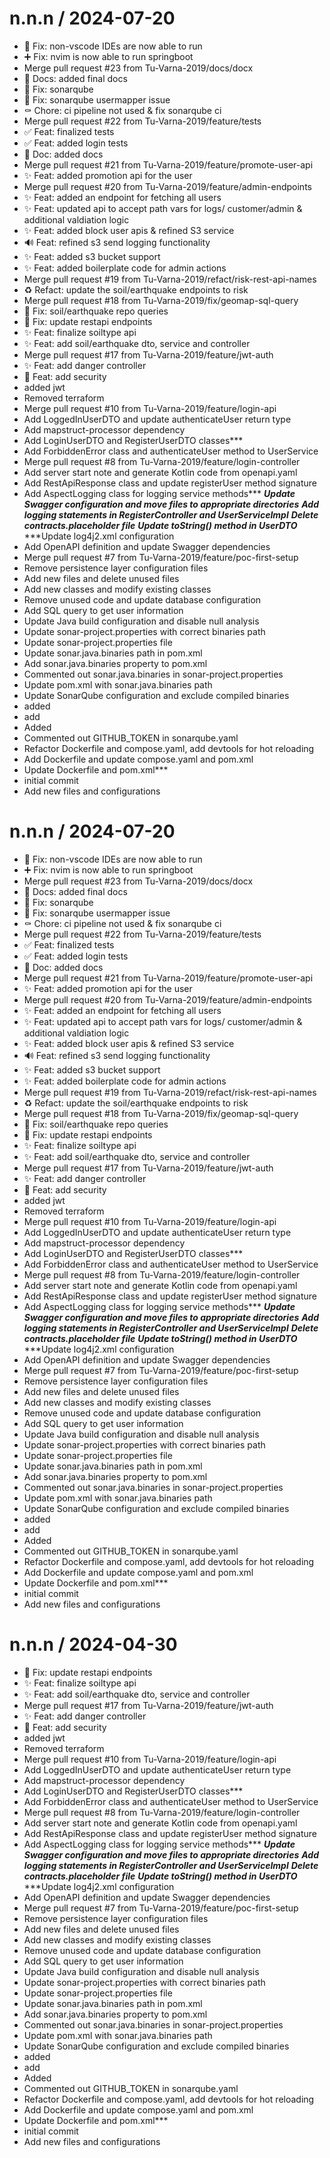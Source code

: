 
n.n.n / 2024-07-20
==================

  * 🐛 Fix: non-vscode IDEs are now able to run
  * ➕ Fix: nvim is now able to run springboot
  * Merge pull request #23 from Tu-Varna-2019/docs/docx
  * 📝 Docs: added final docs
  * 💚 Fix: sonarqube
  * 💚 Fix: sonarqube usermapper issue
  * ⚰️ Chore: ci pipeline not used & fix sonarqube ci
  * Merge pull request #22 from Tu-Varna-2019/feature/tests
  * ✅ Feat: finalized tests
  * ✅ Feat: added login tests
  * 📝 Doc: added docs
  * Merge pull request #21 from Tu-Varna-2019/feature/promote-user-api
  * ✨ Feat: added promotion api for the user
  * Merge pull request #20 from Tu-Varna-2019/feature/admin-endpoints
  * ✨ Feat: added an endpoint for fetching all users
  * ✨ Feat: updated api to accept path vars for logs/ customer/admin & additional valdiation logic
  * ✨ Feat: added block user apis & refined S3 service
  * 🔊 Feat: refined s3 send logging functionality
  * ✨ Feat: added s3 bucket support
  * ✨ Feat: added boilerplate code for admin actions
  * Merge pull request #19 from Tu-Varna-2019/refact/risk-rest-api-names
  * ♻️ Refact: update the soil/earthquake endpoints to risk
  * Merge pull request #18 from Tu-Varna-2019/fix/geomap-sql-query
  * 🐛 Fix: soil/earthquake repo queries
  * 🐛 Fix: update restapi endpoints
  * ✨ Feat: finalize soiltype api
  * ✨ Feat: add soil/earthquake dto, service and controller
  * Merge pull request #17 from Tu-Varna-2019/feature/jwt-auth
  * ✨ Feat: add danger controller
  * 👔 Feat: add security
  * added jwt
  * Removed terraform
  * Merge pull request #10 from Tu-Varna-2019/feature/login-api
  * Add LoggedInUserDTO and update authenticateUser return type
  * Add mapstruct-processor dependency
  * Add LoginUserDTO and RegisterUserDTO classes***
  * Add ForbiddenError class and authenticateUser method to UserService
  * Merge pull request #8 from Tu-Varna-2019/feature/login-controller
  * Add server start note and generate Kotlin code from openapi.yaml
  * Add RestApiResponse class and update registerUser method signature
  * Add AspectLogging class for logging service methods*** ***Update Swagger configuration and move files to appropriate directories*** ***Add logging statements in RegisterController and UserServiceImpl*** ***Delete contracts.placeholder file*** ***Update toString() method in UserDTO*** ***Update log4j2.xml configuration
  * Add OpenAPI definition and update Swagger dependencies
  * Merge pull request #7 from Tu-Varna-2019/feature/poc-first-setup
  * Remove persistence layer configuration files
  * Add new files and delete unused files
  * Add new classes and modify existing classes
  * Remove unused code and update database configuration
  * Add SQL query to get user information
  * Update Java build configuration and disable null analysis
  * Update sonar-project.properties with correct binaries path
  * Update sonar-project.properties file
  * Update sonar.java.binaries path in pom.xml
  * Add sonar.java.binaries property to pom.xml
  * Commented out sonar.java.binaries in sonar-project.properties
  * Update pom.xml with sonar.java.binaries path
  * Update SonarQube configuration and exclude compiled binaries
  * added
  * add
  * Added
  * Commented out GITHUB_TOKEN in sonarqube.yaml
  * Refactor Dockerfile and compose.yaml, add devtools for hot reloading
  * Add Dockerfile and update compose.yaml and pom.xml
  * Update Dockerfile and pom.xml***
  * initial commit
  * Add new files and configurations

n.n.n / 2024-07-20
==================

  * 🐛 Fix: non-vscode IDEs are now able to run
  * ➕ Fix: nvim is now able to run springboot
  * Merge pull request #23 from Tu-Varna-2019/docs/docx
  * 📝 Docs: added final docs
  * 💚 Fix: sonarqube
  * 💚 Fix: sonarqube usermapper issue
  * ⚰️ Chore: ci pipeline not used & fix sonarqube ci
  * Merge pull request #22 from Tu-Varna-2019/feature/tests
  * ✅ Feat: finalized tests
  * ✅ Feat: added login tests
  * 📝 Doc: added docs
  * Merge pull request #21 from Tu-Varna-2019/feature/promote-user-api
  * ✨ Feat: added promotion api for the user
  * Merge pull request #20 from Tu-Varna-2019/feature/admin-endpoints
  * ✨ Feat: added an endpoint for fetching all users
  * ✨ Feat: updated api to accept path vars for logs/ customer/admin & additional valdiation logic
  * ✨ Feat: added block user apis & refined S3 service
  * 🔊 Feat: refined s3 send logging functionality
  * ✨ Feat: added s3 bucket support
  * ✨ Feat: added boilerplate code for admin actions
  * Merge pull request #19 from Tu-Varna-2019/refact/risk-rest-api-names
  * ♻️ Refact: update the soil/earthquake endpoints to risk
  * Merge pull request #18 from Tu-Varna-2019/fix/geomap-sql-query
  * 🐛 Fix: soil/earthquake repo queries
  * 🐛 Fix: update restapi endpoints
  * ✨ Feat: finalize soiltype api
  * ✨ Feat: add soil/earthquake dto, service and controller
  * Merge pull request #17 from Tu-Varna-2019/feature/jwt-auth
  * ✨ Feat: add danger controller
  * 👔 Feat: add security
  * added jwt
  * Removed terraform
  * Merge pull request #10 from Tu-Varna-2019/feature/login-api
  * Add LoggedInUserDTO and update authenticateUser return type
  * Add mapstruct-processor dependency
  * Add LoginUserDTO and RegisterUserDTO classes***
  * Add ForbiddenError class and authenticateUser method to UserService
  * Merge pull request #8 from Tu-Varna-2019/feature/login-controller
  * Add server start note and generate Kotlin code from openapi.yaml
  * Add RestApiResponse class and update registerUser method signature
  * Add AspectLogging class for logging service methods*** ***Update Swagger configuration and move files to appropriate directories*** ***Add logging statements in RegisterController and UserServiceImpl*** ***Delete contracts.placeholder file*** ***Update toString() method in UserDTO*** ***Update log4j2.xml configuration
  * Add OpenAPI definition and update Swagger dependencies
  * Merge pull request #7 from Tu-Varna-2019/feature/poc-first-setup
  * Remove persistence layer configuration files
  * Add new files and delete unused files
  * Add new classes and modify existing classes
  * Remove unused code and update database configuration
  * Add SQL query to get user information
  * Update Java build configuration and disable null analysis
  * Update sonar-project.properties with correct binaries path
  * Update sonar-project.properties file
  * Update sonar.java.binaries path in pom.xml
  * Add sonar.java.binaries property to pom.xml
  * Commented out sonar.java.binaries in sonar-project.properties
  * Update pom.xml with sonar.java.binaries path
  * Update SonarQube configuration and exclude compiled binaries
  * added
  * add
  * Added
  * Commented out GITHUB_TOKEN in sonarqube.yaml
  * Refactor Dockerfile and compose.yaml, add devtools for hot reloading
  * Add Dockerfile and update compose.yaml and pom.xml
  * Update Dockerfile and pom.xml***
  * initial commit
  * Add new files and configurations

n.n.n / 2024-04-30
==================

  * 🐛 Fix: update restapi endpoints
  * ✨ Feat: finalize soiltype api
  * ✨ Feat: add soil/earthquake dto, service and controller
  * Merge pull request #17 from Tu-Varna-2019/feature/jwt-auth
  * ✨ Feat: add danger controller
  * 👔 Feat: add security
  * added jwt
  * Removed terraform
  * Merge pull request #10 from Tu-Varna-2019/feature/login-api
  * Add LoggedInUserDTO and update authenticateUser return type
  * Add mapstruct-processor dependency
  * Add LoginUserDTO and RegisterUserDTO classes***
  * Add ForbiddenError class and authenticateUser method to UserService
  * Merge pull request #8 from Tu-Varna-2019/feature/login-controller
  * Add server start note and generate Kotlin code from openapi.yaml
  * Add RestApiResponse class and update registerUser method signature
  * Add AspectLogging class for logging service methods*** ***Update Swagger configuration and move files to appropriate directories*** ***Add logging statements in RegisterController and UserServiceImpl*** ***Delete contracts.placeholder file*** ***Update toString() method in UserDTO*** ***Update log4j2.xml configuration
  * Add OpenAPI definition and update Swagger dependencies
  * Merge pull request #7 from Tu-Varna-2019/feature/poc-first-setup
  * Remove persistence layer configuration files
  * Add new files and delete unused files
  * Add new classes and modify existing classes
  * Remove unused code and update database configuration
  * Add SQL query to get user information
  * Update Java build configuration and disable null analysis
  * Update sonar-project.properties with correct binaries path
  * Update sonar-project.properties file
  * Update sonar.java.binaries path in pom.xml
  * Add sonar.java.binaries property to pom.xml
  * Commented out sonar.java.binaries in sonar-project.properties
  * Update pom.xml with sonar.java.binaries path
  * Update SonarQube configuration and exclude compiled binaries
  * added
  * add
  * Added
  * Commented out GITHUB_TOKEN in sonarqube.yaml
  * Refactor Dockerfile and compose.yaml, add devtools for hot reloading
  * Add Dockerfile and update compose.yaml and pom.xml
  * Update Dockerfile and pom.xml***
  * initial commit
  * Add new files and configurations
